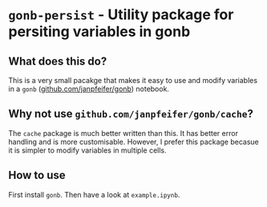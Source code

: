 # `gonb-persist` - Utility package for persiting variables in gonb
## What does this do?
This is a very small pacakge that makes it easy to use and modify variables in a `gonb` ([github.com/janpfeifer/gonb](https://github.com/janpfeifer/gonb)) notebook.
## Why not use `github.com/janpfeifer/gonb/cache`?
The `cache` package is much better written than this. It has better error handling and is more customisable. However, I prefer this package becasue it is simpler to modify variables in multiple cells.
## How to use
First install `gonb`. Then have a look at `example.ipynb`.
